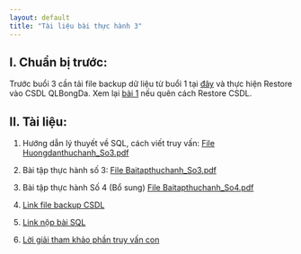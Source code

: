 ```yaml
---
layout: default
title: "Tài liệu bài thực hành 3"
---
```


## I. Chuẩn bị trước:

Trước buổi 3 cần tải file backup dữ liệu từ buổi 1 tại [đây](/assets/course-materials/BaiThucHanh_2019/Buoi2_ThaoTacCSDL/QLBongDa.bak) và thực hiện Restore vào CSDL QLBongDa. Xem lại [bài 1](/bai1) nếu quên cách Restore CSDL.

## II. Tài liệu:
    
1. Hướng dẫn lý thuyết về SQL, cách viết truy vấn:
    [File Huongdanthuchanh_So3.pdf](/assets/course-materials/BaiThucHanh_2019/Buoi3_4_ThaoTacCSDL_Nangcao/Huongdanthuchanh_So3.pdf)

2. Bài tập thực hành số 3:
    [File Baitapthuchanh_So3.pdf](/assets/course-materials/BaiThucHanh_2019/Buoi3_4_ThaoTacCSDL_Nangcao/Baitapthuchanh_So3.pdf)
    
3. Bài tập thực hành Số 4 (Bổ sung)
     [File Baitapthuchanh_So4.pdf](/assets/course-materials/BaiThucHanh_2019/Buoi3_4_ThaoTacCSDL_Nangcao/Baitapthuchanh_So4.pdf)
     
4. [Link file backup CSDL](https://bit.ly/2TUZPZq)

5. [Link nộp bài SQL](https://bit.ly/35Yh41e)
6. [Lời giải tham khảo phần truy vấn con](/assets/course-materials/BaiThucHanh_2019/Buoi3_4_ThaoTacCSDL_Nangcao/LoiGiai_TruyVanCon.sql)
